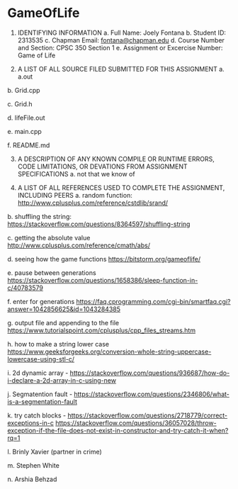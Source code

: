 # GameOfLife

1. IDENTIFYING INFORMATION
a. Full Name: Joely Fontana
b. Student ID: 2313535
c. Chapman Email: fontana@chapman.edu
d. Course Number and Section: CPSC 350 Section 1
e. Assignment or Excercise Number: Game of Life

2. A LIST OF ALL SOURCE FILED SUBMITTED FOR THIS ASSIGNMENT
a. a.out

b. Grid.cpp

c. Grid.h

d. lifeFile.out

e. main.cpp

f. README.md

3. A DESCRIPTION OF ANY KNOWN COMPILE OR RUNTIME ERRORS, CODE LIMITATIONS, OR DEVATIONS FROM ASSIGNMENT SPECIFICATIONS
a. not that we know of

4. A LIST OF ALL REFERENCES USED TO COMPLETE THE ASSIGNMENT, INCLUDING PEERS
a. random function:
	http://www.cplusplus.com/reference/cstdlib/srand/

b. shuffling the string: 
	https://stackoverflow.com/questions/8364597/shuffling-string

c. getting the absolute value
	http://www.cplusplus.com/reference/cmath/abs/

d. seeing how the game functions
	https://bitstorm.org/gameoflife/

e. pause between generations
	https://stackoverflow.com/questions/1658386/sleep-function-in-c/40783579

f. enter for generations
	https://faq.cprogramming.com/cgi-bin/smartfaq.cgi?answer=1042856625&id=1043284385

g. output file and appending to the file
	https://www.tutorialspoint.com/cplusplus/cpp_files_streams.htm

h. how to make a string lower case
	https://www.geeksforgeeks.org/conversion-whole-string-uppercase-lowercase-using-stl-c/

i. 2d dynamic array - 
	https://stackoverflow.com/questions/936687/how-do-i-declare-a-2d-array-in-c-using-new

j. Segmatention fault - 
	https://stackoverflow.com/questions/2346806/what-is-a-segmentation-fault

k. try catch blocks - 
	https://stackoverflow.com/questions/2718779/correct-exceptions-in-c
	https://stackoverflow.com/questions/36057028/throw-exception-if-the-file-does-not-exist-in-constructor-and-try-catch-it-when?rq=1

l. Brinly Xavier (partner in crime)

m. Stephen White

n. Arshia Behzad




